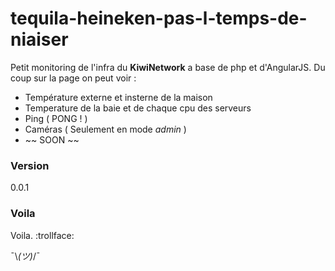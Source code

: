 # tequila-heineken-pas-l-temps-de-niaiser

Petit monitoring de l'infra du **KiwiNetwork** a base de php et d'AngularJS. Du coup sur la page on peut voir :

  - Température externe et insterne de la maison
  - Temperature de la baie et  de chaque cpu des serveurs
  - Ping ( PONG ! )
  - Caméras ( Seulement en mode _admin_ ) 
  - ~~ SOON ~~


### Version
0.0.1

### Voila 
Voila. :trollface:

¯\\_(ツ)_/¯


[git-repo-url]:https://github.com/yppdr/tequila-heineken-pas-l-temps-de-niaiser/
